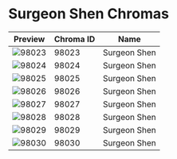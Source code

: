 # Surgeon Shen Chromas



| Preview | Chroma ID | Name |
|---------|-----------|------|
| ![98023](https://raw.communitydragon.org/latest/plugins/rcp-be-lol-game-data/global/default/v1/champion-chroma-images/98/98023.png) | 98023 | Surgeon Shen |
| ![98024](https://raw.communitydragon.org/latest/plugins/rcp-be-lol-game-data/global/default/v1/champion-chroma-images/98/98024.png) | 98024 | Surgeon Shen |
| ![98025](https://raw.communitydragon.org/latest/plugins/rcp-be-lol-game-data/global/default/v1/champion-chroma-images/98/98025.png) | 98025 | Surgeon Shen |
| ![98026](https://raw.communitydragon.org/latest/plugins/rcp-be-lol-game-data/global/default/v1/champion-chroma-images/98/98026.png) | 98026 | Surgeon Shen |
| ![98027](https://raw.communitydragon.org/latest/plugins/rcp-be-lol-game-data/global/default/v1/champion-chroma-images/98/98027.png) | 98027 | Surgeon Shen |
| ![98028](https://raw.communitydragon.org/latest/plugins/rcp-be-lol-game-data/global/default/v1/champion-chroma-images/98/98028.png) | 98028 | Surgeon Shen |
| ![98029](https://raw.communitydragon.org/latest/plugins/rcp-be-lol-game-data/global/default/v1/champion-chroma-images/98/98029.png) | 98029 | Surgeon Shen |
| ![98030](https://raw.communitydragon.org/latest/plugins/rcp-be-lol-game-data/global/default/v1/champion-chroma-images/98/98030.png) | 98030 | Surgeon Shen |